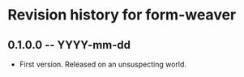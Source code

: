 # Revision history for form-weaver

## 0.1.0.0 -- YYYY-mm-dd

* First version. Released on an unsuspecting world.
